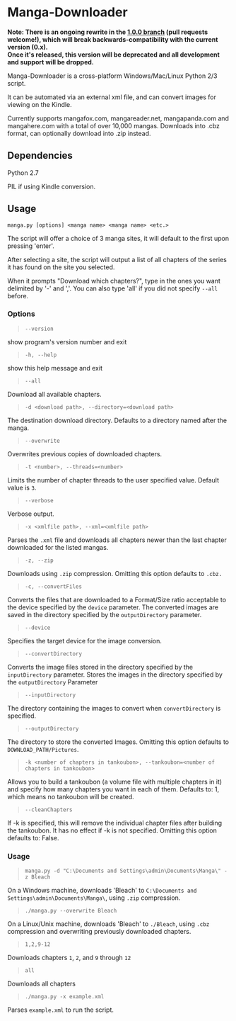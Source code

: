 # Manga-Downloader

**Note: There is an ongoing rewrite in the [1.0.0 branch](https://github.com/jiaweihli/manga_downloader/tree/1.0.0) 
(pull requests welcome!), which will break backwards-compatibility with the current version (0.x).  
Once it's released, this version will be deprecated and all development and support will be dropped.**

Manga-Downloader is a cross-platform Windows/Mac/Linux Python 2/3 script.

It can be automated via an external xml file, and can convert images for viewing on the Kindle.

Currently supports mangafox.com, mangareader.net, mangapanda.com and mangahere.com with a total
of over 10,000 mangas. Downloads into .cbz format, can optionally download into .zip instead.

## Dependencies

Python 2.7

PIL if using Kindle conversion.

## Usage

`manga.py [options] <manga name> <manga name> <etc.>`

The script will offer a choice of 3 manga sites, it will default to the first upon pressing 'enter'.

After selecting a site, the script will output a list of all chapters of the series it has found on
the site you selected.

When it prompts "Download which chapters?", type in the ones you want delimited by '-' and ','.
You can also type 'all' if you did not specify `--all` before.

### Options

> `--version`

show program's version number and exit

> `-h, --help`

show this help message and exit

> `--all`

Download all available chapters.

> `-d <download path>, --directory=<download path>`

The destination download directory. Defaults to a directory named after the manga.

> `--overwrite`

Overwrites previous copies of downloaded chapters.

> `-t <number>, --threads=<number>`

Limits the number of chapter threads to the user specified value. Default value is `3`.

> `--verbose`

Verbose output.

> `-x <xmlfile path>, --xml=<xmlfile path>`

Parses the `.xml` file and downloads all chapters newer than the last chapter downloaded for the
listed mangas.

> `-z, --zip`

Downloads using `.zip` compression.  Omitting this option defaults to `.cbz.`

> `-c, --convertFiles`

Converts the files that are downloaded to a Format/Size ratio acceptable to the device specified by
the `device` parameter. The converted images are saved in the directory specified by the
`outputDirectory` parameter.

> `--device`

Specifies the target device for the image conversion.

> `--convertDirectory`

Converts the image files stored in the directory specified by the `inputDirectory` parameter. Stores
the images in the directory specified by the `outputDirectory` Parameter

> `--inputDirectory`

The directory containing the images to convert when `convertDirectory` is specified.

> `--outputDirectory`

The directory to store the converted Images. Omitting this option defaults to
`DOWNLOAD_PATH/Pictures`.

> `-k <number of chapters in tankoubon>, --tankoubon=<number of chapters in tankoubon>`

Allows you to build a tankoubon (a volume file with multiple chapters in it) and specify how many chapters you want in each of them. Defaults to: 1, which means no tankoubon will be created.

> `--cleanChapters`

If -k is specified, this will remove the individual chapter files after building the tankoubon. It has no effect if -k is not specified. Omitting this option defaults to: False.

### Usage

> `manga.py -d "C:\Documents and Settings\admin\Documents\Manga\" -z Bleach`

On a Windows machine, downloads 'Bleach' to `C:\Documents and Settings\admin\Documents\Manga\`,
using `.zip` compression.

> `./manga.py --overwrite Bleach`

On a Linux/Unix machine, downloads 'Bleach' to `./Bleach`, using `.cbz` compression and overwriting
previously downloaded chapters.

> `1,2,9-12`

Downloads chapters `1`, `2`, and `9` through `12`

> `all`

Downloads all chapters

> `./manga.py -x example.xml`

Parses `example.xml` to run the script.
